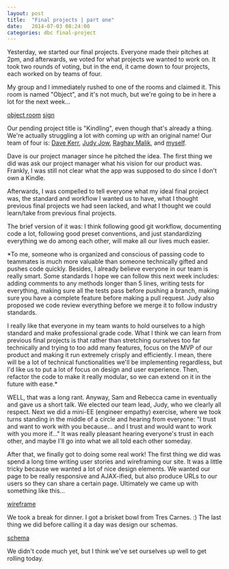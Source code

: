 ```yaml
---
layout: post
title:  "Final projects | part one"
date:   2014-07-03 08:24:00
categories: dbc final-project
---
```


Yesterday, we started our final projects. Everyone made their pitches at 2pm, and afterwards, we voted for what projects we wanted to work on. It took two rounds of voting, but in the end, it came down to four projects, each worked on by teams of four. 

My group and I immediately rushed to one of the rooms and claimed it. This room is named "Object", and it's not much, but we're going to be in here a lot for the next week...

[object room](/assets/object.JPG)
[sign](/assets/sign.JPG)

Our pending project title is "Kindling", even though that's already a thing. We're actually struggling a lot with coming up with an original name! Our team of four is: [Dave Kerr][dave-github], [Judy Jow][judy-github], [Raghav Malik][raghav-github], and [myself][ken-github].

Dave is our project manager since he pitched the idea. The first thing we did was ask our project manager what his vision for our product was. Frankly, I was still not clear what the app was supposed to do since I don't own a Kindle.

Afterwards, I was compelled to tell everyone what my ideal final project was, the standard and workflow I wanted us to have, what I thought previous final projects we had seen lacked, and what I thought we could learn/take from previous final projects. 

The brief version of it was: I think following good git workflow, documenting code a lot, following good preset conventions, and just standardizing everything we do among each other, will make all our lives much easier. 

*To me, someone who is organized and conscious of passing code to teammates is much more valuable than someone technically gifted and pushes code quickly. Besides, I already believe everyone in our team is really smart. Some standards I hope we can follow this next week includes: adding comments to any methods longer than 5 lines, writing tests for everything, making sure all the tests pass before pushing a branch, making sure you have a complete feature before making a pull request. Judy also proposed we code review everything before we merge it to follow industry standards. 

I really like that everyone in my team wants to hold ourselves to a high standard and make professional grade code. What I think we can learn from previous final projects is that rather than stretching ourselves too far technically and trying to too add many features, focus on the MVP of our product and making it run extremely crisply and efficiently. I mean, there will be a lot of technical functionalities we'll be implementing regardless, but I'd like us to put a lot of focus on design and user experience. Then, refactor the code to make it really modular, so we can extend on it in the future with ease.* 

WELL, that was a long rant. Anyway, Sam and Rebecca came in eventually and gave us a short talk. We elected our team lead, Judy, who we clearly all respect. Next we did a mini-EE (engineer empathy) exercise, where we took turns standing in the middle of a circle and hearing from everyone: "I trust and want to work with you because... and I trust and would want to work with you more if..." It was really pleasant hearing everyone's trust in each other, and maybe I'll go into what we all told each other someday.

After that, we finally got to doing some real work! The first thing we did was spend a long time writing user stories and wireframing our site. It was a little tricky because we wanted a lot of nice design elements. We wanted our page to be really responsive and AJAX-ified, but also produce URLs to our users so they can share a certain page. Ultimately we came up with something like this...

[wireframe](/assets/wireframe.JPG)  

We took a break for dinner. I got a brisket bowl from Tres Carnes. :) The last thing we did before calling it a day was design our schemas.

[schema](/assets/schema.JPG)

We didn't code much yet, but I think we've set ourselves up well to get rolling today. 

[dave-github]: https://github.com/davek09
[judy-github]: https://github.com/jjow
[raghav-github]: https://github.com/raghav1987
[ken-github]: https://github.com/ksin